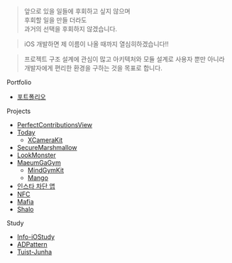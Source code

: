> 앞으로 있을 일들에 후회하고 싶지 않으며<br> 후회할 일을 만들 더라도<br> 과거의 선택을 후회하지 않겠습니다.

> iOS 개발하면 제 이름이 나올 때까지 열심히하겠습니다!!

> 프로젝트 구조 설계에 관심이 많고 아키텍처와 모듈 설계로 사용자 뿐만 아니라<br>개발자에게 편리한 환경을 구하는 것을 목표로 합니다.

Portfolio
* [포트폴리오](https://www.goodjunha.com)

Projects

* [PerfectContributionsView](https://github.com/jjunhaa0211/PerfectContributionsView)
* [Today](https://github.com/TodayAsWell/Today-Memory-iOS)
  * [XCameraKit](https://github.com/jjunhaa0211/XCameraKit)
* [SecureMarshmallow](https://github.com/SecureMarshmallow/SecureMarshmallow_iOS_V3)
* [LookMonster](https://github.com/LookMonster/LookMonster-iOS)
* [MaeumGaGym](https://github.com/MaeumgaGym/MaeumGaGym_iOS)
  * [MindGymKit](https://github.com/MaeumgaGym/MindGymKit)
  * [Mango](https://github.com/MaeumGaGym/Mango)
* [인스타 차단 앱](https://github.com/jjunhaa0211/ForcedBlockingSwift)
* [NFC](https://github.com/jjunhaa0211/NFC-Swift)
* [Mafia](https://github.com/jjunhaa0211/Mafia)
* [Shalo](https://github.com/AVFNS/Shalo)

Study
* [Info-iOStudy](https://github.com/Info-iOS/iOStudy)
* [ADPattern](https://github.com/jjunhaa0211/ADPattern-Swift)
* [Tuist-Junha](https://github.com/jjunhaa0211/Tuist-Junha)
